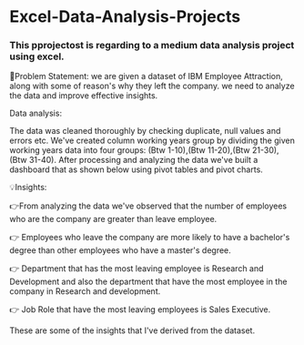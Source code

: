 # Excel-Data-Analysis-Projects
### This pprojectost is regarding to a medium data analysis project using excel.
🤔Problem Statement: we are given a dataset of IBM Employee Attraction, along with some of reason's why they left the company. we need to analyze the data and improve effective insights.

Data analysis:

The data was cleaned thoroughly by checking duplicate, null values and errors etc.
We've created column working years group by dividing the given working years data into four groups: (Btw 1-10),(Btw 11-20),(Btw 21-30),(Btw 31-40).
After processing and analyzing the data we've built a dashboard that as shown below using pivot tables and pivot charts.

💡Insights: 

👉From analyzing the data we've observed that the number of employees who are the company are greater than leave employee.

👉 Employees who leave the company are more likely to have a bachelor's degree than other employees who have a master's degree.

👉 Department that has the most leaving employee is Research and Development and also the department that have the most employee in the company in Research and development.

👉 Job Role that have the most leaving employees is Sales Executive.

These are some of the insights that I've derived from the dataset.
